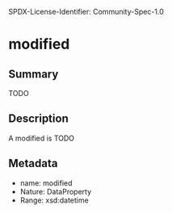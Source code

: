 SPDX-License-Identifier: Community-Spec-1.0

# modified

## Summary

TODO

## Description

A modified is TODO

## Metadata

- name: modified
- Nature: DataProperty
- Range: xsd:datetime

